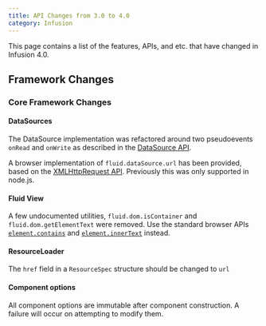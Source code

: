 ```yaml
---
title: API Changes from 3.0 to 4.0
category: Infusion
---
```


This page contains a list of the features, APIs, and etc. that have changed in Infusion 4.0.

## Framework Changes

### Core Framework Changes

#### DataSources

The DataSource implementation was refactored around two pseudoevents `onRead` and `onWrite` as described
in the [DataSource API](DataSourceAPI.md).

A browser implementation of `fluid.dataSource.url` has been provided, based on the [XMLHttpRequest API](https://developer.mozilla.org/en-US/docs/Web/API/XMLHttpRequest).
Previously this was only supported in node.js.

#### Fluid View

A few undocumented utilities, `fluid.dom.isContainer` and `fluid.dom.getElementText` were removed. Use the
standard browser APIs [`element.contains`](https://developer.mozilla.org/en-US/docs/Web/API/Node/contains) and
[`element.innerText`](https://developer.mozilla.org/en-US/docs/Web/API/HTMLElement/innerText) instead.

#### ResourceLoader

The `href` field in a `ResourceSpec` structure should be changed to `url`

#### Component options

All component options are immutable after component construction. A failure will occur on attempting to modify them.
